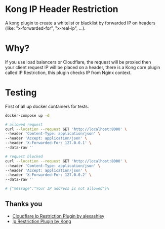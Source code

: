 # Kong IP Header Restriction

A kong plugin to create a whitelist or blacklist by forwarded IP on headers 
(like: "x-forwarded-for", "x-real-ip", ...).

# Why?

If you use load balancers or Cloudflare, the request will be proxied then your client request IP will be placed on a header, there is a Kong core plugin called IP Restriction, this plugin checks IP from Nginx context.

# Testing

First of all up docker containers for tests.

```bash
docker-compose up -d
```

```bash
# allowed request
curl --location --request GET 'http://localhost:8000' \
--header 'Content-Type: application/json' \
--header 'Accept: application/json' \
--header 'X-Forwarded-For: 127.0.0.1' \
--data-raw ''

# request blocked
curl --location --request GET 'http://localhost:8000' \
--header 'Content-Type: application/json' \
--header 'Accept: application/json' \
--header 'X-Forwarded-For: 127.0.0.2' \
--data-raw ''

# {"message":"Your IP address is not allowed"}%  
```

## Thanks you

- [Cloudflare Ip Restriction Plugin by alexashley](https://github.com/alexashley/kong-plugin-cloudflare-ip-restriction)
- [Ip Restriction Plugin by Kong](https://github.com/Kong/kong/tree/master/kong/plugins/ip-restriction)